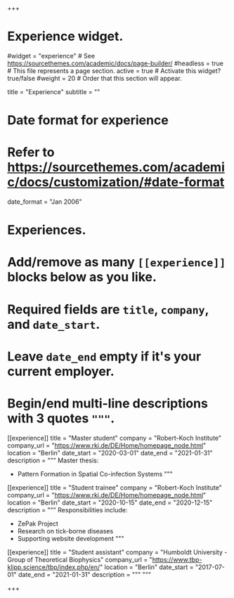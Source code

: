 +++
# Experience widget.
#widget = "experience"  # See https://sourcethemes.com/academic/docs/page-builder/
#headless = true  # This file represents a page section.
active = true  # Activate this widget? true/false
#weight = 20  # Order that this section will appear.

title = "Experience"
subtitle = ""

# Date format for experience
#   Refer to https://sourcethemes.com/academic/docs/customization/#date-format
date_format = "Jan 2006"

# Experiences.
#   Add/remove as many `[[experience]]` blocks below as you like.
#   Required fields are `title`, `company`, and `date_start`.
#   Leave `date_end` empty if it's your current employer.
#   Begin/end multi-line descriptions with 3 quotes `"""`.
[[experience]]
  title = "Master student"
  company = "Robert-Koch Institute"  
  company_url = "https://www.rki.de/DE/Home/homepage_node.html"
  location = "Berlin"
  date_start = "2020-03-01"
  date_end = "2021-01-31"
  description = """
  Master thesis:
  * Pattern Formation in Spatial Co-infection Systems
  """

[[experience]]
  title = "Student trainee"
  company = "Robert-Koch Institute"
  company_url = "https://www.rki.de/DE/Home/homepage_node.html"
  location = "Berlin"
  date_start = "2020-10-15"
  date_end = "2020-12-15"
  description = """
  Responsibilities include:
  * ZePak Project
  * Research on tick-borne diseases
  * Supporting website development
  """

[[experience]]
  title = "Student assistant"
  company = "Humboldt University - Group of Theoretical Biophysics"
  company_url = "https://www.tbp-klipp.science/tbp/index.php/en/"
  location = "Berlin"
  date_start = "2017-07-01"
  date_end = "2021-01-31"
  description = """
  """


+++
